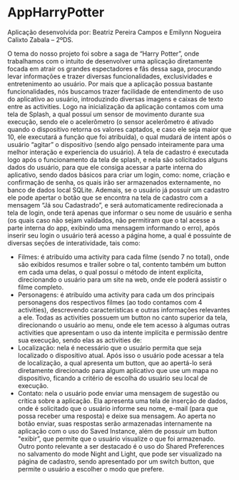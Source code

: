 # AppHarryPotter

Aplicação desenvolvida por: Beatriz Pereira Campos e Emilynn Nogueira Calixto Zabala – 2ºDS.

O tema do nosso projeto foi sobre a saga de “Harry Potter”, onde trabalhamos com o intuito de desenvolver uma aplicação diretamente focada em atrair os grandes espectadores e fãs dessa saga, procurando levar informações e trazer diversas funcionalidades, exclusividades e entretenimento ao usuário. 
Por mais que a aplicação possua bastante funcionalidades, nós buscamos trazer facilidade de entendimento de uso do aplicativo ao usuário, introduzindo diversas imagens e caixas de texto entre as activities. Logo na inicialização da aplicação contamos com uma tela de Splash, a qual possuí um sensor de movimento durante sua execução, sendo ele o acelerômetro (o sensor acelerômetro é ativado quando o dispositivo retorna os valores captados, e caso ele seja maior que 10, ele executará a função que foi atribuída), o qual mudará de intent após o usuário “agitar” o dispositivo (sendo algo pensado inteiramente para uma melhor interação e experiencia do usuário). A tela de cadastro é executada logo após o funcionamento da tela de splash, e nela são solicitados alguns dados do usuário, para que ele consiga acessar a parte interna do aplicativo, sendo dados básicos para criar um login, como: nome, criação e confirmação de senha, os quais irão ser armazenados externamente, no banco de dados local SQLite.
Ademais, se o usuário já possuir um cadastro ele pode apertar o botão que se encontra na tela de cadastro com a mensagem “Já sou Cadastrado”, e será automaticamente redirecionada a tela de login, onde terá apenas que informar o seu nome de usuário e senha (os quais caso não sejam validados, não permitiram que o tal acesse a parte interna do app, exibindo uma mensagem informando o erro), após inserir seu login o usuário terá acesso a página home, a qual é possuinte de diversas seções de interatividade, tais como:
- Filmes: é atribuído uma activity para cada filme (sendo 7 no total), onde são exibidos resumos e trailer sobre o tal, contento também um button em cada uma delas, o qual possuí o método de intent explícita, direcionando o usuário para um site na web, onde ele poderá assistir o filme completo.
- Personagens: é atribuído uma activity para cada um dos principais personagens dos respectivos filmes (ao todo contamos com 4 activities), descrevendo características e outras informações relevantes a ele.
Todas as activities possuem um button no canto superior da tela, direcionando o usuário ao menu, onde ele tem acesso à algumas outras activities que apresentam o uso da intente implícita e permissão dentre sua execução, sendo elas as activities de:
- Localização: nela é necessário que o usuário permita que seja localizado o dispositivo atual. Após isso o usuário pode acessar a tela de localização, a qual apresenta um button, que ao apertá-lo será diretamente direcionado para algum aplicativo que use um mapa no dispositivo, ficando a critério de escolha do usuário seu local de execução.
- Contato: nela o usuário pode enviar uma mensagem de sugestão ou crítica sobre a aplicação. Ela apresenta uma tela de inserção de dados, onde é solicitado que o usuário informe seu nome, e-mail (para que possa receber uma resposta) e deixe sua mensagem. Ao aperta no botão enviar, suas respostas serão armazenadas internamente na aplicação com o uso do Saved Instance, além de possuir um button "exibir”, que permite que o usuário visualize o que foi armazenado.
Outro ponto relevante a ser destacado é o uso do Shared Preferences no salvamento do mode Night and Light, que pode ser visualizado na página de cadastro, sendo apresentado por um switch button, que permite o usuário a escolher o modo que prefere.
